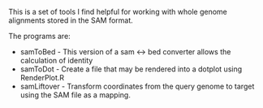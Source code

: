 This is a set of tools I find helpful for working with whole genome
alignments stored in the SAM format.  


The programs are:
+ samToBed - This version of a sam <-> bed converter allows the calculation of identity
+ samToDot - Create a file that may be rendered into a dotplot using RenderPlot.R
+ samLiftover - Transform coordinates from the query genome to target using the SAM file as a mapping.




